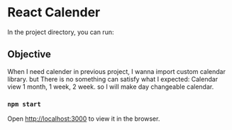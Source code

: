 # React Calender

In the project directory, you can run:

## Objective

When I need calender in previous project, I wanna import custom calendar library. but There is no something can satisfy what I expected: Calendar view 1 month, 1 week, 2 week. so I will make day changeable calendar.

### `npm start`

Open [http://localhost:3000](http://localhost:3000) to view it in the browser.
